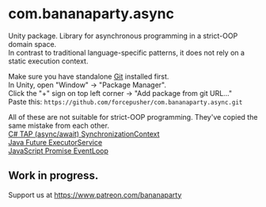 # com.bananaparty.async  
  
Unity package. Library for asynchronous programming in a strict-OOP domain space.  
In contrast to traditional language-specific patterns, it does not rely on a static execution context.  
  
Make sure you have standalone [Git](https://git-scm.com/downloads) installed first.  
In Unity, open "Window" -> "Package Manager".  
Click the "+" sign on top left corner -> "Add package from git URL..."  
Paste this: `https://github.com/forcepusher/com.bananaparty.async.git`  
  
All of these are not suitable for strict-OOP programming. They've copied the same mistake from each other.  
[C# TAP (async/await) SynchronizationContext](https://docs.microsoft.com/en-us/dotnet/api/system.threading.synchronizationcontext)  
[Java Future ExecutorService](https://docs.oracle.com/javase/8/docs/api/java/util/concurrent/ExecutorService.html)  
[JavaScript Promise EventLoop](https://javascript.info/event-loop#macrotasks-and-microtasks)  
  
## Work in progress.  
Support us at https://www.patreon.com/bananaparty

